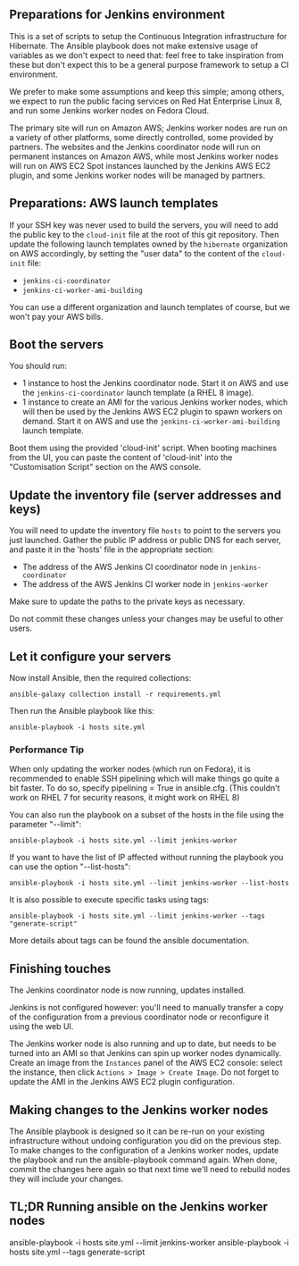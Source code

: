 ## Preparations for Jenkins environment

This is a set of scripts to setup the Continuous Integration infrastructure for Hibernate.
The Ansible playbook does not make extensive usage of variables as we don't expect to need that: feel free to take inspiration from these but don't expect this to be a general purpose framework to setup a CI environment.

We prefer to make some assumptions and keep this simple;
among others, we expect to run the public facing services on Red Hat Enterprise Linux 8,
and run some Jenkins worker nodes on Fedora Cloud.

The primary site will run on Amazon AWS; Jenkins worker nodes are run on a variety of other platforms, some directly controlled, some provided by partners.
The websites and the Jenkins coordinator node will run on permanent instances on Amazon AWS,
while most Jenkins worker nodes will run on AWS EC2 Spot instances launched by the Jenkins AWS EC2 plugin,
and some Jenkins worker nodes will be managed by partners.

## Preparations: AWS launch templates

If your SSH key was never used to build the servers,
you will need to add the public key to the `cloud-init` file at the root of this git repository.
Then update the following launch templates owned by the `hibernate` organization on AWS accordingly,
by setting the "user data" to the content of the `cloud-init` file:

 - `jenkins-ci-coordinator`
 - `jenkins-ci-worker-ami-building`

You can use a different organization and launch templates of course, but we won't pay your AWS bills.

## Boot the servers

You should run:
 - 1 instance to host the Jenkins coordinator node.
   Start it on AWS and use the `jenkins-ci-coordinator` launch template (a RHEL 8 image).
 - 1 instance to create an AMI for the various Jenkins worker nodes,
   which will then be used by the Jenkins AWS EC2 plugin to spawn workers on demand.
   Start it on AWS and use the `jenkins-ci-worker-ami-building` launch template.

Boot them using the provided 'cloud-init' script.
When booting machines from the UI, you can paste the content of 'cloud-init' into the "Customisation Script" section on the AWS console.

## Update the inventory file (server addresses and keys)

You will need to update the inventory file `hosts` to point to the servers you just launched.
Gather the public IP address or public DNS for each server,
and paste it in the 'hosts' file in the appropriate section:

- The address of the AWS Jenkins CI coordinator node in `jenkins-coordinator`
- The address of the AWS Jenkins CI worker node in `jenkins-worker`

Make sure to update the paths to the private keys as necessary.

Do not commit these changes unless your changes may be useful to other users.

## Let it configure your servers

Now install Ansible, then the required collections:

	ansible-galaxy collection install -r requirements.yml

Then run the Ansible playbook like this:

	ansible-playbook -i hosts site.yml

### Performance Tip

When only updating the worker nodes (which run on Fedora), it is recommended to enable SSH pipelining which will make things go quite a bit faster. To do so, specify pipelining = True in ansible.cfg. (This couldn't work on RHEL 7 for security reasons, it might work on RHEL 8)

You can also run the playbook on a subset of the hosts in the file using the parameter "--limit":

    ansible-playbook -i hosts site.yml --limit jenkins-worker

If you want to have the list of IP affected without running the playbook you can use the option "--list-hosts":

    ansible-playbook -i hosts site.yml --limit jenkins-worker --list-hosts

It is also possible to execute specific tasks using tags:

    ansible-playbook -i hosts site.yml --limit jenkins-worker --tags "generate-script"

More details about tags can be found the ansible documentation.

## Finishing touches

The Jenkins coordinator node is now running, updates installed.

Jenkins is not configured however: you'll need to manually transfer a copy of the configuration
from a previous coordinator node or reconfigure it using the web UI.

The Jenkins worker node is also running and up to date, but needs to be turned into an AMI
so that Jenkins can spin up worker nodes dynamically.
Create an image from the `Instances` panel of the AWS EC2 console:
select the instance, then click `Actions > Image > Create Image`.
Do not forget to update the AMI in the Jenkins AWS EC2 plugin configuration.

## Making changes to the Jenkins worker nodes

The Ansible playbook is designed so it can be re-run on your existing infrastructure without undoing configuration you did on the previous step.
To make changes to the configuration of a Jenkins worker nodes, update the playbook and run the ansible-playbook command again.
When done, commit the changes here again so that next time we'll need to rebuild nodes they will include your changes.


## TL;DR Running ansible on the Jenkins worker nodes

ansible-playbook -i hosts site.yml --limit jenkins-worker
ansible-playbook -i hosts site.yml --tags generate-script

